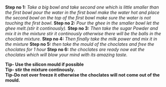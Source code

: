 **Step no 1:**
         _Take  a big bowl and take second one which is little smaller than the first bowl pour the water in the first bowl make the water hot and place the second bowl on the top of the first bowl make sure the water is not touching the first bowl._
**Step no 2:**
         _Pour the ghee in the smaller bowl let the ghee melt.(stir it continously)._
**Step no 3:**
        _Then take the sugar Powder and mix it in the mixture stir it continously otherwise there will be the balls in the choclate mixture._
**Step no 4:**
          _Then finally take the milk power and  mix it in the mixture_
**Step no 5:** 
        _then take the mould of the choclates and free the choclates for 1 hour_
**Step no 6:**
        _the choclates are ready now eat the choclates which will blow your mind with its amazing taste._

**Tip- Use the silicon mould if possible**                       
**Tip- stir the mixture continously.**               
**Tip-Do not over freeze it otherwise the choclates will not come out of the mould.**